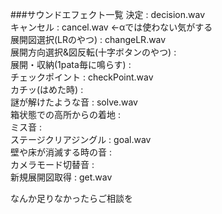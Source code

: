 ###サウンドエフェクト一覧
決定 : decision.wav  
キャンセル : cancel.wav ←αでは使わない気がする  
展開図選択(LRのやつ) : changeLR.wav  
展開方向選択&図反転(十字ボタンのやつ) :  
展開・収納(1pata毎に鳴らす) :  
チェックポイント : checkPoint.wav  
カチッ(はめた時) :  
謎が解けたような音 : solve.wav  
箱状態での高所からの着地 :  
ミス音 :  
ステージクリアジングル : goal.wav  
壁や床が消滅する時の音 :  
カメラモード切替音 :  
新規展開図取得 : get.wav  

なんか足りなかったらご相談を  

